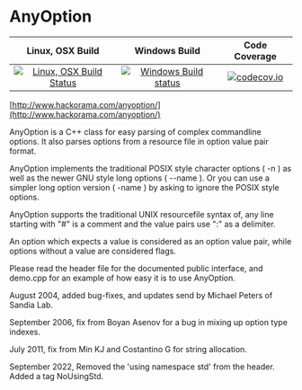 # AnyOption

| Linux, OSX Build | Windows Build | Code Coverage |
|:--:|:--:|:--:|
| [![Linux, OSX Build Status](https://travis-ci.org/hackorama/AnyOption.svg?branch=master)](https://travis-ci.org/hackorama/AnyOption) | [![Windows Build status](https://ci.appveyor.com/api/projects/status/8e6ugxoc9nju0005?svg=true)](https://ci.appveyor.com/project/hackorama/anyoption) | [![codecov.io](https://codecov.io/github/hackorama/AnyOption/coverage.svg?branch=master)](https://codecov.io/github/hackorama/AnyOption?branch=master) |


[http://www.hackorama.com/anyoption/](http://www.hackorama.com/anyoption/)

AnyOption is a C++ class for easy parsing of complex commandline options. It also parses options from a resource file in option value pair format. 

AnyOption implements the traditional POSIX style character options ( -n ) as well as the newer GNU style long options ( --name ). Or you can use a simpler long option version ( -name ) by asking to ignore the POSIX style options. 

AnyOption supports the traditional UNIX resourcefile syntax of, any line starting with "#" is a comment and the value pairs use ":" as a delimiter. 

An option which expects a value is considered as an option value pair, while options without a value are considered flags. 

Please read the header file for the documented public interface, and demo.cpp for an example of how easy it is to use AnyOption. 

August 2004, added bug-fixes, and updates send by Michael Peters of Sandia Lab. 

September 2006, fix from Boyan Asenov for a bug in mixing up option type indexes. 

July 2011, fix from Min KJ and Costantino G for string allocation. 

September 2022, Removed the 'using namespace std' from the header. Added a tag NoUsingStd.
